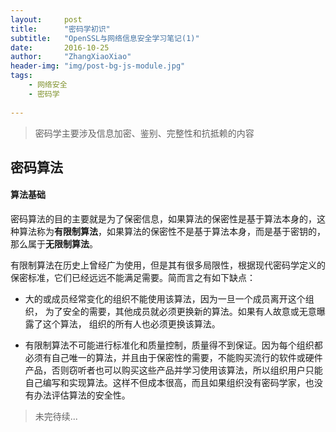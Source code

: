 ```yaml
---
layout:     post
title:      "密码学初识"
subtitle:   "OpenSSL与网络信息安全学习笔记(1)"
date:       2016-10-25
author:     "ZhangXiaoXiao"
header-img: "img/post-bg-js-module.jpg"
tags:
    - 网络安全
    - 密码学
    
---
```




>密码学主要涉及信息加密、鉴别、完整性和抗抵赖的内容 


## 密码算法

#### 算法基础
密码算法的目的主要就是为了保密信息，如果算法的保密性是基于算法本身的，这种算法称为**有限制算法**，如果算法的保密性不是基于算法本身，而是基于密钥的，那么属于**无限制算法**。

有限制算法在历史上曾经广为使用，但是其有很多局限性，根据现代密码学定义的保密标准，它们已经远远不能满足需要。简而言之有如下缺点：

- 大的或成员经常变化的组织不能使用该算法，因为一旦一个成员离开这个组织，
为了安全的需要，其他成员就必须更换新的算法。如果有人故意或无意曝露了这个算法，
组织的所有人也必须更换该算法。

- 有限制算法不可能进行标准化和质量控制，质量得不到保证。因为每个组织都必须有自己唯一的算法，并且由于保密性的需要，不能购买流行的软件或硬件产品，否则窃听者也可以购买这些产品并学习使用该算法，所以组织用户只能自己编写和实现算法。这样不但成本很高，而且如果组织没有密码学家，也没有办法评估算法的安全性。

>未完待续...

